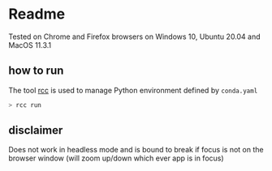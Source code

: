 # Readme

Tested on Chrome and Firefox browsers on Windows 10, Ubuntu 20.04 and MacOS 11.3.1

## how to run

The tool [rcc](https://github.com/robocorp/rcc) is used to manage Python environment defined by `conda.yaml`

```bash
> rcc run
```

## disclaimer

Does not work in headless mode and is bound to break if focus is not on the browser window (will zoom up/down which ever app is in focus)
